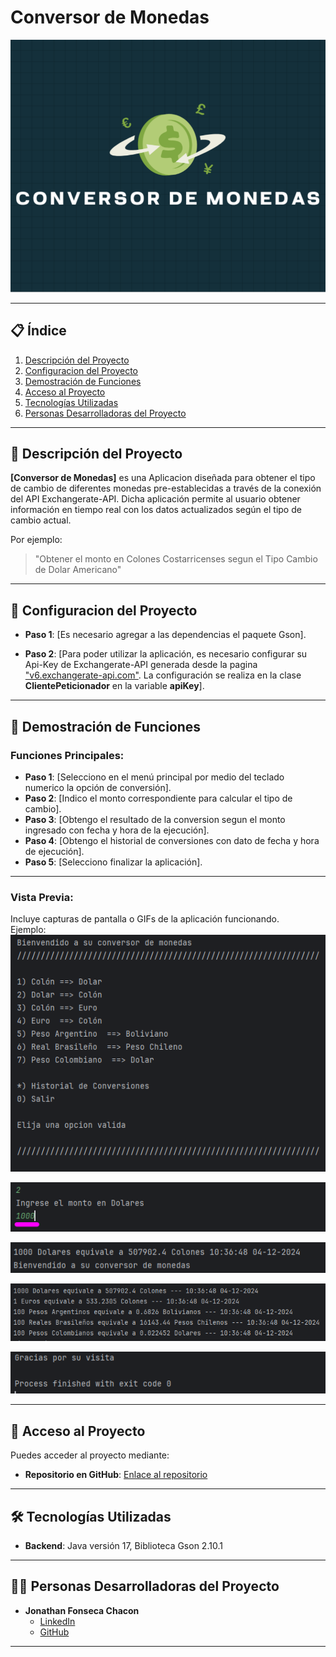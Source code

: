 # Conversor de Monedas  
![Portada del Proyecto](./imagenesReadme/LogoConversorMonedas.PNG)

---

## 📋 Índice  
1. [Descripción del Proyecto](#-descripción-del-proyecto)
2. [Configuracion del Proyecto](#-configuracion-del-proyecto)  
3. [Demostración de Funciones](#-demostración-de-funciones-y-aplicaciones)  
4. [Acceso al Proyecto](#-acceso-al-proyecto)  
5. [Tecnologías Utilizadas](#-tecnologías-utilizadas)  
6. [Personas Desarrolladoras del Proyecto](#-personas-desarrolladoras-del-proyecto)  

---

## 📝 Descripción del Proyecto  
**[Conversor de Monedas]** es una Aplicacion diseñada para obtener el tipo de cambio de diferentes monedas pre-establecidas a través de la conexión del API Exchangerate-API. Dicha aplicación permite al usuario obtener información en tiempo real con los datos actualizados según el tipo de cambio actual.  

Por ejemplo:  
> "Obtener el monto en Colones Costarricenses segun el Tipo Cambio de Dolar Americano"

---

## 📝 Configuracion del Proyecto

- **Paso 1**: [Es necesario agregar a las dependencias el paquete Gson].  

- **Paso 2**: [Para poder utilizar la aplicación, es necesario configurar su Api-Key de Exchangerate-API generada desde la pagina ["v6.exchangerate-api.com"](https://v6.exchangerate-api.com). La configuración se realiza en la clase **ClientePeticionador** en la variable **apiKey**].  

---

## 🎥 Demostración de Funciones 
### Funciones Principales:  
- **Paso 1**: [Selecciono en el menú principal por medio del teclado numerico la opción de conversión].  
- **Paso 2**: [Indico el monto correspondiente para calcular el tipo de cambio].  
- **Paso 3**: [Obtengo el resultado de la conversion segun el monto ingresado con fecha y hora de la ejecución].
- **Paso 4**: [Obtengo el historial de conversiones con dato de fecha y hora de ejecución].
- **Paso 5**: [Selecciono finalizar la aplicación].

---

### Vista Previa:  
Incluye capturas de pantalla o GIFs de la aplicación funcionando.  
Ejemplo:  
![Vista Previa 1](./imagenesReadme/1_ConversorMonedas.PNG)

![Vista Previa 2](./imagenesReadme/2_ConversorMonedas.PNG)

![Vista Previa 3](./imagenesReadme/3_ConversorMonedas.PNG)

![Vista Previa 4](./imagenesReadme/4_ConversorMonedas.PNG)

![Vista Previa 5](./imagenesReadme/5_ConversorMonedas.PNG)

---

## 🚀 Acceso al Proyecto  
Puedes acceder al proyecto mediante:  
- **Repositorio en GitHub**: [Enlace al repositorio](https://github.com/Jonathan-FCH/conversordemonedas)  

---

## 🛠️ Tecnologías Utilizadas  
- **Backend**: Java versión 17, Biblioteca Gson 2.10.1
---

## 👨‍💻 Personas Desarrolladoras del Proyecto  
- **Jonathan Fonseca Chacon**  
  - [LinkedIn](linkedin.com/in/jonathan-fonseca-chacon)  
  - [GitHub](https://github.com/Jonathan-FCH)  

---